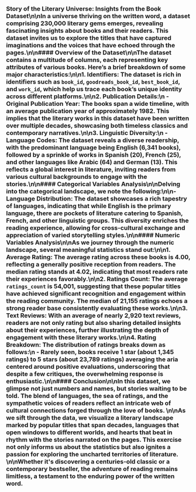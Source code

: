 ### Story of the Literary Universe: Insights from the Book Dataset\n\nIn a universe thriving on the written word, a dataset comprising 230,000 literary gems emerges, revealing fascinating insights about books and their readers. This dataset invites us to explore the titles that have captured imaginations and the voices that have echoed through the pages.\n\n#### Overview of the Dataset\n\nThe dataset contains a multitude of columns, each representing key attributes of various books. Here’s a brief breakdown of some major characteristics:\n\n1. **Identifiers**: The dataset is rich in identifiers such as `book_id`, `goodreads_book_id`, `best_book_id`, and `work_id`, which help us trace each book’s unique identity across different platforms.\n\n2. **Publication Details**:\n   - **Original Publication Year**: The books span a wide timeline, with an average publication year of approximately **1982**. This implies that the literary works in this dataset have been written over multiple decades, showcasing both timeless classics and contemporary narratives.\n\n3. **Linguistic Diversity**:\n   - **Language Codes**: The dataset reveals a diverse readership, with the predominant language being English (**6,341 books**), followed by a sprinkle of works in Spanish (**20**), French (**25**), and other languages like Arabic (**64**) and German (**13**). This reflects a global interest in literature, inviting readers from various cultural backgrounds to engage with the stories.\n\n#### Categorical Variables Analysis\n\nDelving into the categorical landscape, we note the following:\n\n- **Language Distribution**: The dataset showcases a rich tapestry of languages, indicating that while English is the primary language, there are pockets of literature catering to Spanish, French, and other linguistic groups. This diversity enriches the reading experience, allowing for cross-cultural exchange and appreciation of varied storytelling styles.\n\n#### Numeric Variables Analysis\n\nAs we journey through the numeric landscape, several meaningful statistics stand out:\n\n1. **Average Rating**: The average rating across these books is **4.00**, reflecting a generally positive reception from readers. The median rating stands at **4.02**, indicating that most readers rate their experiences favorably.\n\n2. **Ratings Count**: The average `ratings_count` is **54,001**, suggesting that these popular titles have achieved significant recognition and engagement within the reading community. The median of **21,155** ratings echoes a strong reader base consistently evaluating these works.\n\n3. **Text Reviews**: With an average of nearly **2,920** text reviews, readers are not only rating but also sharing detailed insights about their experiences, further illustrating the depth of engagement with these literary works.\n\n4. **Rating Breakdown**: The distribution of ratings breaks down as follows:\n   - Rarely seen, books receive **1 star** (about **1,345** ratings) to **5 stars** (about **23,789** ratings) averaging the aria centered around positive evaluations, underscoring that despite a few critiques, the overwhelming response is enthusiastic.\n\n#### Conclusion\n\nIn this dataset, we glimpse not just numbers and names, but stories waiting to be told. The blend of languages, the sea of ratings, and the sympathetic voices of readers reflect an intricate web of cultural connections forged through the love of books. \n\nAs we sift through the data, we visualize a literary landscape marked by popular titles that span decades, languages that open windows to different worlds, and hearts that beat in rhythm with the stories narrated on the pages. This exercise not only informs us about the statistics but also ignites a passion for exploring the uncharted territories of literature. \n\nWhether it's discovering a centuries-old classic or a contemporary bestseller, the adventure of reading remains limitless, a testament to the enduring power of the written word.
